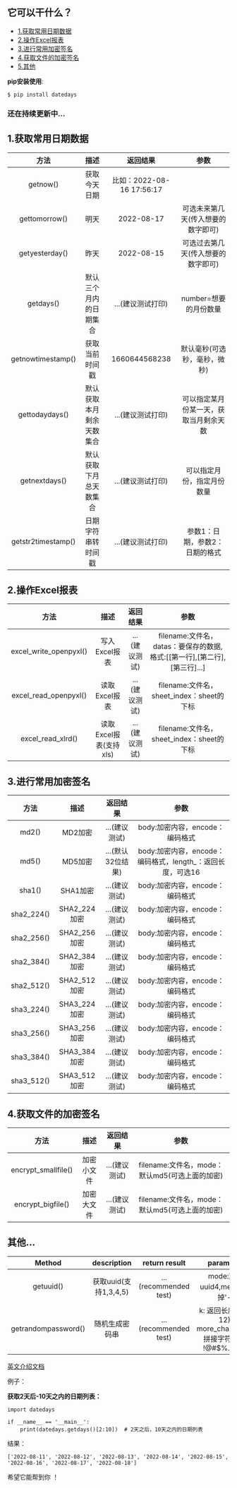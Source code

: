 ## 它可以干什么？

* [1.获取常用日期数据](#datadays)
* [2.操作Excel报表](#excel)
* [3.进行常用加密签名](#hash)
* [4.获取文件的加密签名](#file)
* [5.其他](#other)

**pip安装使用**:

```console
$ pip install datedays
```

### 还在持续更新中...

## 1.获取常用日期数据

方法| 描述| 返回结果| 参数<a id="datadays"></a>
:---: | :---:| :---:| :---:
getnow() |获取今天日期|比如：2022-08-16 17:56:17|
gettomorrow() |明天|2022-08-17|可选未来第几天(传入想要的数字即可)
getyesterday()|昨天|2022-08-15|可选过去第几天(传入想要的数字即可)
getdays() |默认三个月内的日期集合|...(建议测试打印)|number=想要的月份数量
getnowtimestamp() |获取当前时间戳|1660644568238|默认毫秒(可选秒，毫秒，微秒)
gettodaydays() |默认获取本月剩余天数集合|...(建议测试打印)|可以指定某月份某一天，获取当月剩余天数
getnextdays() |默认获取下月总天数集合|...(建议测试打印)|可以指定月份，指定月份数量
getstr2timestamp() |日期字符串转时间戳|...(建议测试打印)|参数1：日期，参数2：日期的格式

## 2.操作Excel报表

方法| 描述| 返回结果| 参数<a id="excel"></a>
:---: | :---:| :---:| :---:
excel_write_openpyxl() |写入Excel报表|...(建议测试)|filename:文件名，datas：要保存的数据,格式:[[第一行],[第二行],[第三行]...]
excel_read_openpyxl() |读取Excel报表|...(建议测试)|filename:文件名，sheet_index：sheet的下标
excel_read_xlrd() |读取Excel报表(支持xls)|...(建议测试)|filename:文件名，sheet_index：sheet的下标

## 3.进行常用加密签名

方法| 描述| 返回结果| 参数<a id="hash"></a>
:---: | :---:| :---:| :---:
md2() |MD2加密|...(建议测试)|body:加密内容，encode：编码格式
md5() |MD5加密|...(默认32位结果)|body:加密内容，encode：编码格式，length_：返回长度，可选16
sha1() |SHA1加密|...(建议测试)|body:加密内容，encode：编码格式
sha2_224() |SHA2_224加密|...(建议测试)|body:加密内容，encode：编码格式
sha2_256() |SHA2_256加密|...(建议测试)|body:加密内容，encode：编码格式
sha2_384() |SHA2_384加密|...(建议测试)|body:加密内容，encode：编码格式
sha2_512() |SHA2_512加密|...(建议测试)|body:加密内容，encode：编码格式
sha3_224() |SHA3_224加密|...(建议测试)|body:加密内容，encode：编码格式
sha3_256() |SHA3_256加密|...(建议测试)|body:加密内容，encode：编码格式
sha3_384() |SHA3_384加密|...(建议测试)|body:加密内容，encode：编码格式
sha3_512() |SHA3_512加密|...(建议测试)|body:加密内容，encode：编码格式

## 4.获取文件的加密签名

方法| 描述| 返回结果| 参数<a id="file"></a>
:---: | :---:| :---:| :---:
encrypt_smallfile() |加密小文件|...(建议测试)|filename:文件名，mode：默认md5(可选上面的加密)
encrypt_bigfile() |加密大文件|...(建议测试)|filename:文件名，mode：默认md5(可选上面的加密)

## 其他...

Method | description | return result | parameter <a id = "other"></a>
:---: | :---:| :---:| :---:
getuuid() | 获取uuid(支持1,3,4,5) |... (recommended test) | mode:默认 uuid4,merge:去掉'-'
getrandompassword() | 随机生成密码串 |... (recommended test) | k: 返回长度(默认12), more_characters: 拼接字符,推荐 !@#$%.*&+-

[英文介绍文档](https://github.com/liang1024/datedays/blob/main/README.md)

例子：

**获取2天后-10天之内的日期列表：**

```
import datedays
 
if __name__ == '__main__':
    print(datedays.getdays()[2:10])  # 2天之后，10天之内的日期列表
```

结果：

```
['2022-08-11', '2022-08-12', '2022-08-13', '2022-08-14', '2022-08-15', '2022-08-16', '2022-08-17', '2022-08-18']
```

希望它能帮到你 ！


